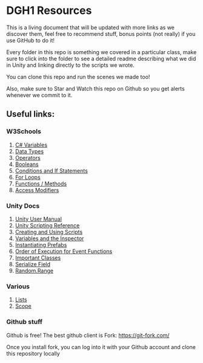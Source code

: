 # DGH1 Resources

This is a living document that will be updated with more links as we discover them, feel free to recommend stuff, bonus points (not really) if you use GitHub to do it!

Every folder in this repo is something we covered in a particular class, make sure to click into the folder to see a detailed readme describing what we did in Unity and linking directly to the scripts we wrote.

You can clone this repo and run the scenes we made too!

Also, make sure to Star and Watch this repo on Github so you get alerts whenever we commit to it.

## Useful links:
### W3Schools
1. [C# Variables](https://www.w3schools.com/cs/cs_variables.php)
2. [Data Types](https://www.w3schools.com/cs/cs_variables.php)
3. [Operators](https://www.w3schools.com/cs/cs_variables.php)
4. [Booleans](https://www.w3schools.com/cs/cs_booleans.php)
5. [Conditions and If Statements](https://www.w3schools.com/cs/cs_conditions.php)
6. [For Loops](https://www.w3schools.com/cs/cs_conditions.php)
7. [Functions / Methods](https://www.w3schools.com/cs/cs_conditions.php)
8. [Access Modifiers](https://www.w3schools.com/cs/cs_access_modifiers.php)

### Unity Docs
1. [Unity User Manual](https://docs.unity3d.com/Manual/index.html)
2. [Unity Scripting Reference](https://docs.unity3d.com/ScriptReference/index.html)
3. [Creating and Using Scripts](https://docs.unity3d.com/Manual/CreatingAndUsingScripts.html)
4. [Variables and the Inspector](https://docs.unity3d.com/Manual/VariablesAndTheInspector.html)
5. [Instantiating Prefabs](https://docs.unity3d.com/Manual/InstantiatingPrefabs.html)
6. [Order of Execution for Event Functions](https://docs.unity3d.com/ScriptReference/Object.Instantiate.html)
7. [Important Classes](https://docs.unity3d.com/Manual/ScriptingImportantClasses.html)
8. [Serialize Field](https://docs.unity3d.com/ScriptReference/SerializeField.html)
9. [Random.Range](https://docs.unity3d.com/ScriptReference/Random.Range.html)

### Various
1. [Lists](https://www.tutorialsteacher.com/csharp/csharp-list)
2. [Scope](https://www.tutorialsteacher.com/articles/variable-scopes-in-csharp)

### Github stuff

Github is free! The best github client is Fork: https://git-fork.com/

Once you install fork, you can log into it with your Github account and clone this repository locally
